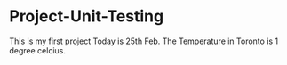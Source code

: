 # Project-Unit-Testing
 This is my first project 
 Today is 25th Feb. The Temperature in Toronto is 1 degree celcius. 
